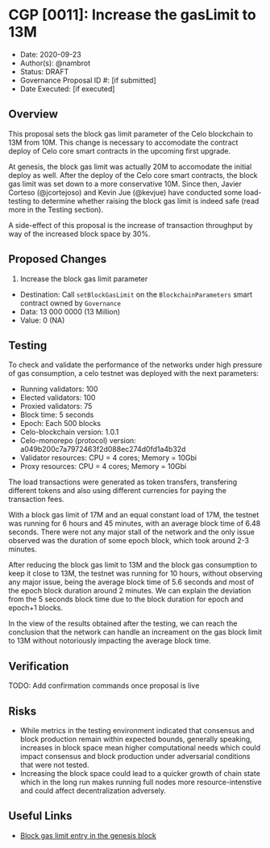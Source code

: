 # CGP [0011]: Increase the gasLimit to 13M

- Date: 2020-09-23
- Author(s): @nambrot
- Status: DRAFT
- Governance Proposal ID #: [if submitted]
- Date Executed: [if executed]

## Overview

This proposal sets the block gas limit parameter of the Celo blockchain to 13M from 10M. This change is necessary to accomodate the contract deploy of Celo core smart contracts in the upcoming first upgrade.

At genesis, the block gas limit was actually 20M to accomodate the initial deploy as well. After the deploy of the Celo core smart contracts, the block gas limit was set down to a more conservative 10M. Since then, Javier Corteso (@jcortejoso) and Kevin Jue (@kevjue) have conducted some load-testing to determine whether raising the block gas limit is indeed safe (read more in the Testing section).

A side-effect of this proposal is the increase of transaction throughput by way of the increased block space by 30%.

## Proposed Changes

1. Increase the block gas limit parameter
  - Destination: Call `setBlockGasLimit` on the `BlockchainParameters` smart contract owned by `Governance`
  - Data: 13 000 0000 (13 Million)
  - Value: 0 (NA)

## Testing

To check and validate the performance of the networks under high pressure of gas consumption, a celo testnet was deployed with the next parameters:

- Running validators: 100
- Elected validators: 100
- Proxied validators: 75
- Block time: 5 seconds
- Epoch: Each 500 blocks
- Celo-blockchain version: 1.0.1
- Celo-monorepo (protocol) version: a049b200c7a7972463f2d088ec274d0fd1a4b32d
- Validator resources: CPU = 4 cores; Memory = 10Gbi
- Proxy resources: CPU = 4 cores; Memory = 10Gbi

The load transactions were generated as token transfers, transfering different tokens and also using different currencies for paying the transaction fees.

With a block gas limit of 17M and an equal constant load of 17M, the testnet was running for 6 hours and 45 minutes, with an average block time of 6.48 seconds. There were not any major stall of the network and the only issue observed was the duration of some epoch block, which took around 2-3 minutes.

After reducing the block gas limit to 13M and the block gas consumption to keep it close to 13M, the testnet was running for 10 hours, without observing any major issue, being the average block time of 5.6 seconds and most of the epoch block duration around 2 minutes. We can explain the deviation from the 5 seconds block time due to the block duration for epoch and epoch+1 blocks.

In the view of the results obtained after the testing, we can reach the conclusion that the network can handle an increament on the gas block limit to 13M without notoriously impacting the average block time.

## Verification

TODO: Add confirmation commands once proposal is live

## Risks

- While metrics in the testing environment indicated that consensus and block production remain within expected bounds, generally speaking, increases in block space mean higher computational needs which could impact consensus and block production under adversarial conditions that were not tested.
- Increasing the block space could lead to a quicker growth of chain state which in the long run makes running full nodes more resource-intenstive and could affect decentralization adversely.

## Useful Links

* [Block gas limit entry in the genesis block](https://github.com/celo-org/celo-monorepo/blob/master/packages/celotool/genesis_rc1.json#L23)
